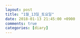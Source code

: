 ```yaml
---
layout: post
title: "1월_13일_토요일"
date: 2018-01-13 21:45:00 +0900
comments: true 
categories: [diary] 
---
```


